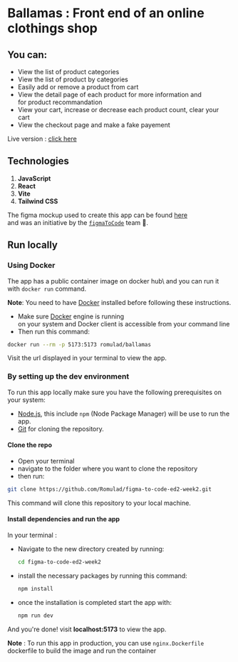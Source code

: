 # Ballamas : Front end of an online clothings shop

## You can:
- View the list of product categories
- View the list of product by categories
- Easily add or remove a product from cart
- View the detail page of each product for more information and\
for product recommandation
- View your cart, increase or decrease each product count, clear your cart
- View the checkout page and make a fake payement

Live version : [click here](https://ecom-figma.vercel.app)

## Technologies
1. **JavaScript**
2. **React**
3. **Vite**
3. **Tailwind CSS**

The figma mockup used to create this app can be found [here](https://www.figma.com/design/FHEN8l5THsabutI06zIgON/Tokena?node-id=0-1&t=OqqOP4nhxQQGVZ78-1)\
and was an initiative by the [`figmaToCode`](https://www.figmatocodechallenge.com) team 🙏.

## Run locally

### Using Docker
The app has a public container image on docker hub\ 
and you can run it with `docker run` command.

**Note**: You need to have [Docker](https://www.docker.com/products/docker-desktop/) installed before following these instructions.

- Make sure [Docker](https://www.docker.com/products/docker-desktop/) engine is running\
on your system and Docker client is accessible from your command line
- Then run this command:
```bash
docker run --rm -p 5173:5173 romulad/ballamas
```
Visit the url displayed in your terminal to view the app.

### By setting up the dev environment
To run this app locally make sure you have the following prerequisites on your system:
- [Node.js](https://nodejs.org/en/download/current), this include `npm` (Node Package Manager) will be use to run the app. 
- [Git](https://git-scm.com/downloads) for cloning the repository. 

#### Clone the repo
- Open your terminal
- navigate to the folder where you want to clone the repository
- then run:
```bash
git clone https://github.com/Romulad/figma-to-code-ed2-week2.git
```
This command will clone this repository to your local machine.

#### Install dependencies and run the app
In your terminal :
- Navigate to the new directory created by running:
  ```bash
  cd figma-to-code-ed2-week2
  ```
- install the necessary packages by running this command:
  ```bash
  npm install
  ```
- once the installation is completed start the app with:
  ```bash
  npm run dev
  ```

And you're done! visit **localhost:5173** to view the app.

**Note** : To run this app in production, you can use `nginx.Dockerfile` dockerfile
to build the image and run the container